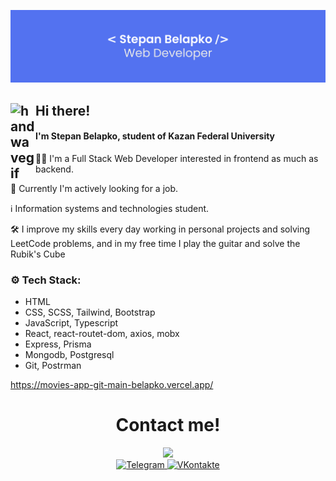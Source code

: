 ![Alt text](mypic.png)

## Hi there! <img alt="handwavegif" src="https://user-images.githubusercontent.com/39513876/112366216-8cfe7400-8cfe-11eb-8116-7d3dbae20e97.gif" width='40' align="left"/>

#### I'm Stepan Belapko, student of Kazan Federal University

:superhero_man: I'm a Full Stack Web Developer interested in frontend as much as backend.


💼 Currently I'm actively looking for a job.


:information_source: Information systems and technologies student.


:hammer_and_wrench: I improve my skills every day working in personal projects and solving LeetCode problems, and in my free time I play the guitar and solve the Rubik's Cube

### :gear: Tech Stack:

- HTML
- CSS, SCSS, Tailwind, Bootstrap
- JavaScript, Typescript
- React, react-routet-dom, axios, mobx
- Express, Prisma
- Mongodb, Postgresql
- Git, Postrman

https://movies-app-git-main-belapko.vercel.app/

<div align="center">
  <h1>Contact me!</h1>
  <img src="https://media.giphy.com/media/bGgsc5mWoryfgKBx1u/giphy.gif" width="200px"/>
  <div id="badges">
    <a href="https://t.me/belapko">
      <img src="https://img.shields.io/badge/Telegram-blue?logo=Telegram&logoColor=white&style=for-the-badge" alt="Telegram"/>
    </a>
    <a href="https://vk.com/stepanbelapko">
      <img src="https://img.shields.io/badge/%D0%92%D0%9A%D0%BE%D0%BD%D1%82%D0%B0%D0%BA%D1%82%D0%B5-informational?logo=VK&logoColor=white&style=for-the-badge" alt="VKontakte"/>
    </a>
</div>
</div>

